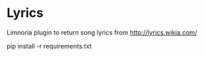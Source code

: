# Lyrics
Limnoria plugin to return song lyrics from http://lyrics.wikia.com/

pip install -r requirements.txt

